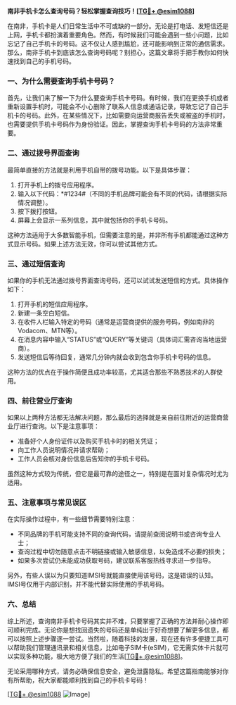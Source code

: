 **南非手机卡怎么查询号码？轻松掌握查询技巧！[[TG💪+ @esim1088](https://t.me/s/esim1088)]**

在南非，手机卡是人们日常生活中不可或缺的一部分。无论是打电话、发短信还是上网，手机卡都扮演着重要角色。然而，有时候我们可能会遇到一些小问题，比如忘记了自己手机卡的号码。这不仅让人感到尴尬，还可能影响到正常的通信需求。那么，南非手机卡到底该怎么查询号码呢？别担心，这篇文章将手把手教你如何快速找到自己的手机号码。

### 一、为什么需要查询手机卡号码？

首先，让我们来了解一下为什么要查询手机卡号码。有时候，我们在更换手机或者重新设置手机时，可能会不小心删除了联系人信息或通话记录，导致忘记了自己手机卡的号码。此外，在某些情况下，比如需要向运营商报告丢失或被盗的手机时，也需要提供手机卡号码作为身份验证。因此，掌握查询手机卡号码的方法非常重要。

### 二、通过拨号界面查询

最简单直接的方法就是利用手机自带的拨号功能。以下是具体步骤：

1. 打开手机上的拨号应用程序。
2. 输入以下代码：*#1234#（不同的手机品牌可能会有不同的代码，请根据实际情况调整）。
3. 按下拨打按钮。
4. 屏幕上会显示一系列信息，其中就包括你的手机卡号码。

这种方法适用于大多数智能手机，但需要注意的是，并非所有手机都能通过这种方式显示号码。如果上述方法无效，你可以尝试其他方式。

### 三、通过短信查询

如果你的手机无法通过拨号界面查询号码，还可以试试发送短信的方式。具体操作如下：

1. 打开手机的短信应用程序。
2. 新建一条空白短信。
3. 在收件人栏输入特定的号码（通常是运营商提供的服务号码，例如南非的Vodacom、MTN等）。
4. 在消息内容中输入“STATUS”或“QUERY”等关键词（具体词汇需咨询当地运营商）。
5. 发送短信后等待回复，通常几分钟内就会收到包含你手机卡号码的信息。

这种方法的优点在于操作简便且成功率较高，尤其适合那些不熟悉技术的人群使用。

### 四、前往营业厅查询

如果以上两种方法都无法解决问题，那么最后的选择就是亲自前往附近的运营商营业厅进行查询。以下是注意事项：

- 准备好个人身份证件以及购买手机卡时的相关凭证；
- 向工作人员说明情况并请求帮助；
- 工作人员会核对身份信息后告知你的手机卡号码。

虽然这种方式较为传统，但它是最可靠的途径之一，特别是在面对复杂情况时尤为适用。

### 五、注意事项与常见误区

在实际操作过程中，有一些细节需要特别注意：

- 不同品牌的手机可能支持不同的查询代码，请提前查阅说明书或咨询专业人士；
- 查询过程中切勿随意点击不明链接或输入敏感信息，以免造成不必要的损失；
- 如果多次尝试仍未能成功获取号码，建议联系客服热线寻求进一步指导。

另外，有些人误以为只要知道IMSI号就能直接使用该号码，这是错误的认知。IMSI号仅用于内部识别，并不能代替实际使用的手机号码。

### 六、总结

综上所述，查询南非手机卡号码其实并不难，只要掌握了正确的方法并耐心操作即可顺利完成。无论你是想找回遗失的号码还是单纯出于好奇想要了解更多信息，都可以按照上述步骤逐一尝试。当然啦，随着科技的发展，现在还有许多便捷工具可以帮助我们管理通讯录和相关信息，比如电子SIM卡(eSIM)，它无需实体卡片就可以实现多种功能，极大地方便了我们的生活[[TG💪+ @esim1088](https://t.me/s/esim1088)]。

无论采用哪种方式，请务必确保信息安全，避免泄露隐私。希望这篇指南能够对你有所帮助，祝大家都能顺利找到自己的手机卡号码！

[[TG💪+ @esim1088](https://t.me/s/esim1088) ![Image](https://i.postimg.cc/4NQfJmqS/Snipaste-2025-05-13-00-14-12.png)]